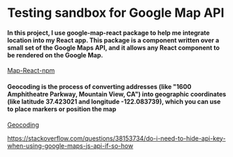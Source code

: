 # Testing sandbox for Google Map API

#### In this project, I use google-map-react package to help me integrate location into my React app. This package is a component written over a small set of the Google Maps API, and it allows any React component to be rendered on the Google Map.
[Map-React-npm](https://www.npmjs.com/package/google-map-react)

#### Geocoding is the process of converting addresses (like "1600 Amphitheatre Parkway, Mountain View, CA") into geographic coordinates (like latitude 37.423021 and longitude -122.083739), which you can use to place markers or position the map

[Geocoding](https://developers.google.com/maps/documentation/javascript/geocoding)


https://stackoverflow.com/questions/38153734/do-i-need-to-hide-api-key-when-using-google-maps-js-api-if-so-how